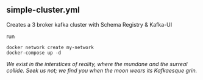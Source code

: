 
## simple-cluster.yml
Creates a 3 broker kafka cluster with Schema Registry & Kafka-UI

run
```
docker network create my-network 
docker-compose up -d
```



*We exist in the interstices of reality, where the mundane and the surreal collide. Seek us not; we find
you when the moon wears its Kafkaesque grin.*
